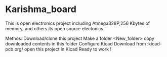 # Karishma_board
This is open electronics project including Atmega328P,256 Kbytes of memory, and others
its open source electonics


Methos:
Download/clone this project
Make a folder <New_folder>
copy downloaded contents in this folder
Configure Kicad Download from :kicad-pcb.org/
open this project in Kicad
Ready to work !

